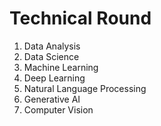 # Technical Round 
1. Data Analysis
2. Data Science
3. Machine Learning
4. Deep Learning
5. Natural Language Processing
6. Generative AI
7. Computer Vision 
